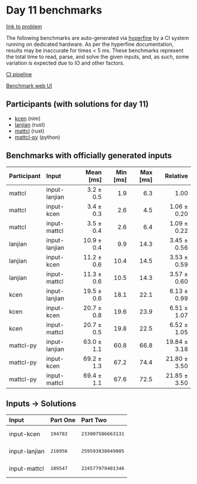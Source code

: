 # Day 11 benchmarks

[link to problem](https://adventofcode.com/2024/day/11)

The following benchmarks are auto-generated via
[hyperfine](https://github.com/sharkdp/hyperfine) by a CI system running on
dedicated hardware. As per the hyperfine documentation, results may be
inaccurate for times < 5 ms. These benchmarks represent the total time to read,
parse, and solve the given inputs, and, as such, some variation is expected due
to IO and other factors.

[CI pipeline](http://ci.papercode.net:8080/teams/main/pipelines/aoc2024)

[Benchmark web UI](https://aoc.ancalagon.black)


## Participants (with solutions for day 11)

- [kcen](https://github.com/kcen/aoc2024) (nim)
- [lanjian](https://github.com/lanjian/aoc-2024) (rust)
- [mattcl](https://github.com/mattcl/aoc2024) (rust)
- [mattcl-py](https://github.com/mattcl/aoc2024-py) (python)


## Benchmarks with officially generated inputs

| Participant | Input | Mean [ms] | Min [ms] | Max [ms] | Relative |
|:---|:---|---:|---:|---:|---:|
| mattcl | input-lanjian | 3.2 ± 0.5 | 1.9 | 6.3 | 1.00 |
| mattcl | input-kcen | 3.4 ± 0.3 | 2.6 | 4.5 | 1.06 ± 0.20 |
| mattcl | input-mattcl | 3.5 ± 0.4 | 2.6 | 6.4 | 1.09 ± 0.22 |
| lanjian | input-lanjian | 10.9 ± 0.4 | 9.9 | 14.3 | 3.45 ± 0.56 |
| lanjian | input-kcen | 11.2 ± 0.6 | 10.4 | 14.5 | 3.53 ± 0.59 |
| lanjian | input-mattcl | 11.3 ± 0.6 | 10.5 | 14.3 | 3.57 ± 0.60 |
| kcen | input-lanjian | 19.5 ± 0.6 | 18.1 | 22.1 | 6.13 ± 0.99 |
| kcen | input-kcen | 20.7 ± 0.8 | 19.6 | 23.9 | 6.51 ± 1.07 |
| kcen | input-mattcl | 20.7 ± 0.5 | 19.8 | 22.5 | 6.52 ± 1.05 |
| mattcl-py | input-lanjian | 63.0 ± 1.1 | 60.8 | 66.8 | 19.84 ± 3.18 |
| mattcl-py | input-kcen | 69.2 ± 1.3 | 67.2 | 74.4 | 21.80 ± 3.50 |
| mattcl-py | input-mattcl | 69.4 ± 1.1 | 67.6 | 72.5 | 21.85 ± 3.50 |


## Inputs -> Solutions

| Input | Part One | Part Two |
|:---|:---|:---|
|input-kcen|<pre>194782</pre>|<pre>233007586663131</pre>|
|input-lanjian|<pre>218956</pre>|<pre>259593838049805</pre>|
|input-mattcl|<pre>189547</pre>|<pre>224577979481346</pre>|